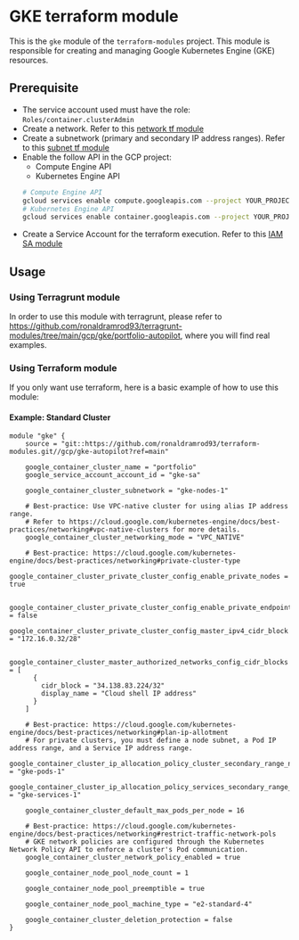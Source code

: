 # GKE terraform module

This is the `gke` module of the `terraform-modules` project. This module is responsible for creating and managing Google Kubernetes Engine (GKE) resources.

## Prerequisite
- The service account used must have the role: `Roles/container.clusterAdmin`
- Create a network. Refer to this [network tf module](https://github.com/ronaldramrod93/terraform-modules/tree/main/gcp/network)
- Create a subnetwork (primary and secondary IP address ranges). Refer to this [subnet tf module](https://github.com/ronaldramrod93/terraform-modules/tree/main/gcp/subnetwork)
- Enable the follow API in the GCP project:
  - Compute Engine API
  - Kubernetes Engine API
  ```bash
  # Compute Engine API
  gcloud services enable compute.googleapis.com --project YOUR_PROJECT_ID
  # Kubernetes Engine API
  gcloud services enable container.googleapis.com --project YOUR_PROJECT_ID
  ```
- Create a Service Account for the terraform execution. Refer to this [IAM SA module](https://github.com/ronaldramrod93/terraform-modules/tree/main/gcp/service-account)

## Usage

### Using Terragrunt module

In order to use this module with terragrunt, please refer to https://github.com/ronaldramrod93/terragrunt-modules/tree/main/gcp/gke/portfolio-autopilot, where you will find real examples.

### Using Terraform module

If you only want use terraform, here is a basic example of how to use this module:

#### Example: Standard Cluster
```hcl
module "gke" {
    source = "git::https://github.com/ronaldramrod93/terraform-modules.git//gcp/gke-autopilot?ref=main"

    google_container_cluster_name = "portfolio"
    google_service_account_account_id = "gke-sa"

    google_container_cluster_subnetwork = "gke-nodes-1"

    # Best-practice: Use VPC-native cluster for using alias IP address range. 
    # Refer to https://cloud.google.com/kubernetes-engine/docs/best-practices/networking#vpc-native-clusters for more details. 
    google_container_cluster_networking_mode = "VPC_NATIVE"

    # Best-practice: https://cloud.google.com/kubernetes-engine/docs/best-practices/networking#private-cluster-type
    google_container_cluster_private_cluster_config_enable_private_nodes = true

    google_container_cluster_private_cluster_config_enable_private_endpoint = false
    google_container_cluster_private_cluster_config_master_ipv4_cidr_block = "172.16.0.32/28"

    google_container_cluster_master_authorized_networks_config_cidr_blocks = [
      {
        cidr_block = "34.138.83.224/32"
        display_name = "Cloud shell IP address"
      }
    ]

    # Best-practice: https://cloud.google.com/kubernetes-engine/docs/best-practices/networking#plan-ip-allotment
    # For private clusters, you must define a node subnet, a Pod IP address range, and a Service IP address range.
    google_container_cluster_ip_allocation_policy_cluster_secondary_range_name = "gke-pods-1"
    google_container_cluster_ip_allocation_policy_services_secondary_range_name = "gke-services-1" 

    google_container_cluster_default_max_pods_per_node = 16

    # Best-practice: https://cloud.google.com/kubernetes-engine/docs/best-practices/networking#restrict-traffic-network-pols
    # GKE network policies are configured through the Kubernetes Network Policy API to enforce a cluster's Pod communication.
    google_container_cluster_network_policy_enabled = true

    google_container_node_pool_node_count = 1

    google_container_node_pool_preemptible = true

    google_container_node_pool_machine_type = "e2-standard-4"

    google_container_cluster_deletion_protection = false
}
```
